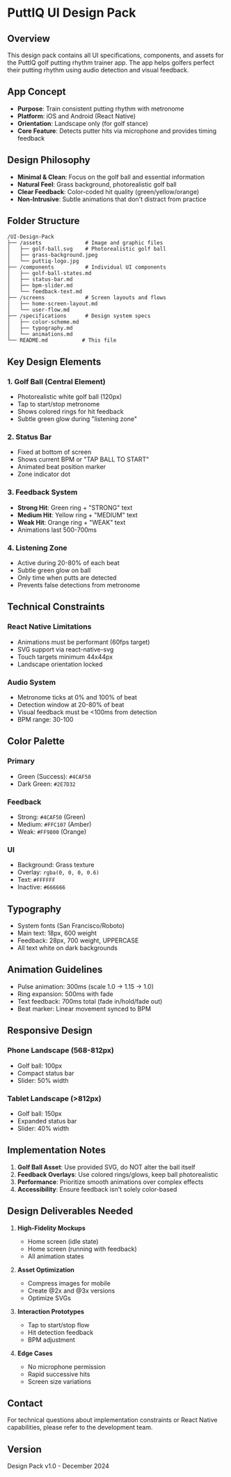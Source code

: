 # PuttIQ UI Design Pack

## Overview
This design pack contains all UI specifications, components, and assets for the PuttIQ golf putting rhythm trainer app. The app helps golfers perfect their putting rhythm using audio detection and visual feedback.

## App Concept
- **Purpose**: Train consistent putting rhythm with metronome
- **Platform**: iOS and Android (React Native)
- **Orientation**: Landscape only (for golf stance)
- **Core Feature**: Detects putter hits via microphone and provides timing feedback

## Design Philosophy
- **Minimal & Clean**: Focus on the golf ball and essential information
- **Natural Feel**: Grass background, photorealistic golf ball
- **Clear Feedback**: Color-coded hit quality (green/yellow/orange)
- **Non-Intrusive**: Subtle animations that don't distract from practice

## Folder Structure

```
/UI-Design-Pack
├── /assets              # Image and graphic files
│   ├── golf-ball.svg    # Photorealistic golf ball
│   ├── grass-background.jpeg
│   └── puttiq-logo.jpg
├── /components          # Individual UI components
│   ├── golf-ball-states.md
│   ├── status-bar.md
│   ├── bpm-slider.md
│   └── feedback-text.md
├── /screens             # Screen layouts and flows
│   ├── home-screen-layout.md
│   └── user-flow.md
├── /specifications      # Design system specs
│   ├── color-scheme.md
│   ├── typography.md
│   └── animations.md
└── README.md           # This file
```

## Key Design Elements

### 1. Golf Ball (Central Element)
- Photorealistic white golf ball (120px)
- Tap to start/stop metronome
- Shows colored rings for hit feedback
- Subtle green glow during "listening zone"

### 2. Status Bar
- Fixed at bottom of screen
- Shows current BPM or "TAP BALL TO START"
- Animated beat position marker
- Zone indicator dot

### 3. Feedback System
- **Strong Hit**: Green ring + "STRONG" text
- **Medium Hit**: Yellow ring + "MEDIUM" text  
- **Weak Hit**: Orange ring + "WEAK" text
- Animations last 500-700ms

### 4. Listening Zone
- Active during 20-80% of each beat
- Subtle green glow on ball
- Only time when putts are detected
- Prevents false detections from metronome

## Technical Constraints

### React Native Limitations
- Animations must be performant (60fps target)
- SVG support via react-native-svg
- Touch targets minimum 44x44px
- Landscape orientation locked

### Audio System
- Metronome ticks at 0% and 100% of beat
- Detection window at 20-80% of beat
- Visual feedback must be <100ms from detection
- BPM range: 30-100

## Color Palette

### Primary
- Green (Success): `#4CAF50`
- Dark Green: `#2E7D32`

### Feedback
- Strong: `#4CAF50` (Green)
- Medium: `#FFC107` (Amber)
- Weak: `#FF9800` (Orange)

### UI
- Background: Grass texture
- Overlay: `rgba(0, 0, 0, 0.6)`
- Text: `#FFFFFF`
- Inactive: `#666666`

## Typography
- System fonts (San Francisco/Roboto)
- Main text: 18px, 600 weight
- Feedback: 28px, 700 weight, UPPERCASE
- All text white on dark backgrounds

## Animation Guidelines
- Pulse animation: 300ms (scale 1.0 → 1.15 → 1.0)
- Ring expansion: 500ms with fade
- Text feedback: 700ms total (fade in/hold/fade out)
- Beat marker: Linear movement synced to BPM

## Responsive Design

### Phone Landscape (568-812px)
- Golf ball: 100px
- Compact status bar
- Slider: 50% width

### Tablet Landscape (>812px)
- Golf ball: 150px
- Expanded status bar
- Slider: 40% width

## Implementation Notes

1. **Golf Ball Asset**: Use provided SVG, do NOT alter the ball itself
2. **Feedback Overlays**: Use colored rings/glows, keep ball photorealistic
3. **Performance**: Prioritize smooth animations over complex effects
4. **Accessibility**: Ensure feedback isn't solely color-based

## Design Deliverables Needed

1. **High-Fidelity Mockups**
   - Home screen (idle state)
   - Home screen (running with feedback)
   - All animation states

2. **Asset Optimization**
   - Compress images for mobile
   - Create @2x and @3x versions
   - Optimize SVGs

3. **Interaction Prototypes**
   - Tap to start/stop flow
   - Hit detection feedback
   - BPM adjustment

4. **Edge Cases**
   - No microphone permission
   - Rapid successive hits
   - Screen size variations

## Contact
For technical questions about implementation constraints or React Native capabilities, please refer to the development team.

## Version
Design Pack v1.0 - December 2024